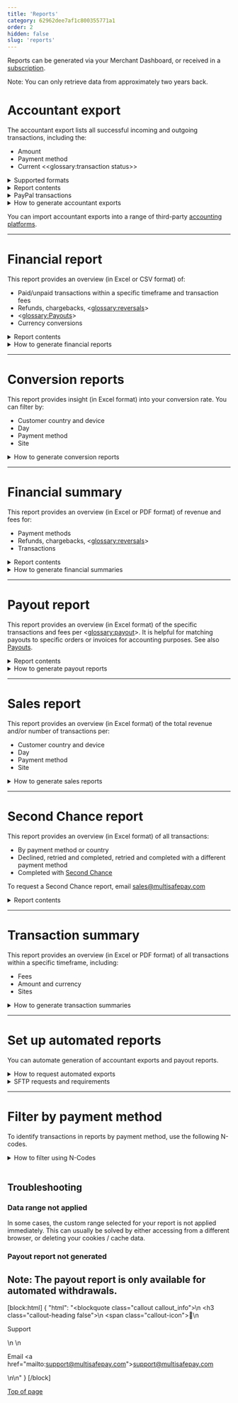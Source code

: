 ```yaml
---
title: 'Reports'
category: 62962dee7af1c800355771a1
order: 2
hidden: false
slug: 'reports'
---
```


Reports can be generated via your Merchant Dashboard, or received in a [subscription](/docs/reports#set-up-automated-reports). 

Note: You can only retrieve data from approximately two years back.

# Accountant export

The accountant export lists all successful incoming and outgoing transactions, including the:
- Amount
- Payment method
- Current <<glossary:transaction status>>

<details id="supported-formats">
<summary>Supported formats</summary>
<br>

- CAMT053
- CODA
- CSV
- MT940
- XLS
- XLSX

</details>

<details id="report-contents">
<summary>Report contents</summary>
<br>

| Headers | Description |
|---|---|
| Report created | The date the report was generated |
| Merchant ID | Your MultiSafepay account number |
| Date from | The start date of the reporting period |
| Date till | The end date of the reporting period |
| Currency | The currency of transactions |
| Opening balance | The balance at the start date |
| Total credit | The amount credited in the report period |
| Total debit | The amount debited in the report period |
| Closing balance | The balance at the end date |
| **Columns** | **Description** |
| Completed date/time | The date and time the transaction was completed |
| Amount | The transaction amount |
| Creditdebit | C means credit, D means debit |
| Typetransaction | See [N-codes for identifying payment methods](/docs/reports#filter-by-payment-method) |
| Paymenttype | A MultiSafepay fee, or the payment method |
| Description 2-4 | Descriptions of the order |
| Tr status | The <<glossary:transaction status>> |
| Ms description | The site name, or name of the terminal group |
| Mt merchanttransactionid | Your unique identifier for the order |
| Mt cust firstname | The customer’s first name |
| Mt cust lastname | The customer’s last name |
| Mt cust city | The customer's city |
| Mt cust country | The customer's country |
| Invoice ID | Your internal invoice ID |

</details >

<details id="paypal-transactions">
<summary>PayPal transactions</summary>
<br>

MultiSafepay does not collect funds for PayPal, therefore these transactions don't appear in accountant exports. 

You can view them in your dashboard under **Transaction overview**.

</details >

<details id="how-to-generate-accountant-exports">
<summary>How to generate accountant exports</summary>
<br>

1. Sign in to your <a href="https://merchant.multisafepay.com" target="_blank">live</a> <i class="fa fa-external-link" style="font-size:12px;color:#8b929e"></i> or <a href="https://testmerchant.multisafepay.com" target="_blank">test</a> <i class="fa fa-external-link" style="font-size:12px;color:#8b929e"></i> dashboard.
2. Go to **Reports** > **Accountant export**.
3. From the **Date selection** list, select the relevant timeframe (last 2 years only), and then click **Apply**.
4. From the **Currency** list, select the relevant currency.
5. From the **Report type** list, select the relevant export format. 
6. For the **Group costs in 1 record** toggle, set to:   
    - **Yes:** Show only the total of all MultiSafepay transaction fees for the selected timeframe.
    - **No:** List each MultiSafepay fee below the matching transaction.
7. Click **Generate report**.

</details>

You can import accountant exports into a range of third-party [accounting platforms](/docs/accounting-integrations/).

---
# Financial report
This report provides an overview (in Excel or CSV format) of:

- Paid/unpaid transactions within a specific timeframe and transaction fees
- Refunds, chargebacks, <<glossary:reversals>>
- <<glossary:Payouts>>
- Currency conversions

<details id="financial-report-contents">
<summary>Report contents</summary>
<br>

| Columns | Description |
|---|---|
| ID | MultiSafepay's transaction reference number |
| Merchant ref | Your transaction reference number |
| Created | The date the transaction was initiated |
| Completed | The date the funds were settled in your account balance |
| Site | The site where the customer placed the order |
| First name | The customer's first name |
| Last name | The customer's last name |
| Description | A description of the order |
| Currency | The currency of the transaction |
| Amount | The amount of the transaction |
| Payment type | A MultiSafepay fee, or the payment method |
| Payment status | The <<glossary:transaction status>> |

</details>

<details id="how-to-generate-financial-reports">
<summary>How to generate financial reports</summary>
<br>

1. Sign in to your <a href="https://merchant.multisafepay.com/" target="_blank">MultiSafepay dashboard</a> <i class="fa fa-external-link" style="font-size:12px;color:#8b929e"></i>.
2. Go to **Reports** > **Financial report**.
3. To specify the period you want the report to cover, click the date selector under **Period**.
4. From the **Cost grouping** list, select:  
    - **No grouping**: Show only the total of all MultiSafepay transaction fees for the selected timeframe.
    - **Single entry for all costs**: List each MultiSafepay fee below the matching transaction.
5. Click **Generate report**.

</details >

---
# Conversion reports

This report provides insight (in Excel format) into your conversion rate. You can filter by:

- Customer country and device
- Day
- Payment method
- Site

<details id="how-to-generate-conversion-reports">
<summary>How to generate conversion reports</summary>
<br>

1. Sign in to your <a href="https://merchant.multisafepay.com" target="_blank">MultiSafepay dashboard</a> <i class="fa fa-external-link" style="font-size:12px;color:#8b929e"></i>.
2. Go to **Reports** > **Advanced reporting**.
    - Under **Date**, select the date range you want the report to cover.
    - Under **Currency**, select the relevant currency.
    - Under **Site** and **Site 2**, specify one or two sites (if relevant).
3. To download, click **XLS** or **XLSX**. 
4. Click **Execute report**.

</details >

---
# Financial summary

This report provides an overview (in Excel or PDF format) of revenue and fees for:

- Payment methods
- Refunds, chargebacks, <<glossary:reversals>> 
- Transactions

<details id="financial-summary-contents">
<summary>Report contents</summary>
<br>

| Headers | Description |
|---|---|
| Report created | The date the report was generated |
| Merchant ID | Your MultiSafepay account number and merchant name |
| Currency | The currency of transactions |
| Date from | The start date of the period the report covers |
| Date till | The end date of the report period |
| Group refunds | Whether you have grouped refunds together |
| **Columns** | **Description** |
| Description | Payment method/refunds/chargebacks/reversals/transaction fees, broken down by revenue and cost |
| Column 1 | The transaction fee |
| Number | The number of transactions |
| Debit | The total amount debited |
| Credit | The total amount credited |
| Net income | The total revenue minus costs |

**Exclusions**

The report does **not** include:

- <<glossary:Payouts>> (see [Payout report](#payout-report))
- Monthly transaction fees 
- VAT (see [VAT invoices](/docs/invoices/))

</details >

<details id="how-to-generate-financial-summaries" >
<summary>How to generate financial summaries</summary>
<br>

1. Sign in to your <a href="https://merchant.multisafepay.com/" target="_blank">MultiSafepay dashboard</a> <i class="fa fa-external-link" style="font-size:12px;color:#8b929e"></i>.
2. Go to **Reports** > **Financial summary**.
3. Under **Options**, in the **Date** field, enter the start and end dates of the period you want the report to cover.
4. From the **Currency** list, select the relevant currency.
5. Click **Generate report**.

</details>

---
# Payout report

This report provides an overview (in Excel format) of the specific transactions and fees per <<glossary:payout>>. It is helpful for matching payouts to specific orders or invoices for accounting purposes. See also [Payouts](/docs/payouts/).

<details id="report-contents">
<summary>Report contents</summary>
<br>

| Headers | Description |
|---|---|
| Report created | The date the report was generated |
| Merchant ID | Your MultiSafepay account number and merchant name |
| Payout ID | The reference number for this payout |
| Logic | What time the payout was made |
| Date from | The start date of the reporting period |
| Date till | The end date of the reporting period |
| Payout currency | The currency the payout was paid in |
| **Columns** | **Description** |
| Created date | The date the transaction was initiated |
| Completed date/time | The date and time the transaction was completed |
| Mt status | The <<glossary:transaction status>> |
| Mt order status | The <<glossary:order status>> |
| PSP ID | MultiSafepay's transaction reference number |
| Amount | The transaction amount in whole currency |
| Amount cents | The transaction amount in cents |
| Creditdebit | C means credit, D means debit |
| N code | See [N-codes for identifying payment methods](/docs/reports#filter-by-payment-method) |
| Payment type | A MultiSafepay fee, or the payment method |
| Mt description | A description of the transaction |
| Sub description | A description of a component of the transaction, e.g. an <<glossary:issuer>> fee or currency conversion cost |
| Sub status | The <<glossary:transaction status>> |
| Sub ID | MultiSafepay's transaction reference number |
| Ms description | The site name |
| Order ID | Your unique identifier for the order |
| Var1/Var2/Var3 | Additional information |

</details >

<details id="how-to-generate-payout-reports">
<summary>How to generate payout reports</summary>
<br>

1. Sign in to your <a href="https://merchant.multisafepay.com/" target="_blank">MultiSafepay dashboard</a> <i class="fa fa-external-link" style="font-size:12px;color:#8b929e"></i>.
2. Go to **Reports** > **Daily balance**.
3. Under **Payout ID** for the relevant date, click the green **Export** icon.

&nbsp; **💡 Tip!** You must have completed at least one payout to generate a payout report.

</details >

---
# Sales report

This report provides an overview (in Excel format) of the total revenue and/or number of transactions per:

- Customer country and device
- Day
- Payment method
- Site

<details id="how-to-generate-sales-reports">
<summary>How to generate sales reports</summary>
<br>

1. Sign in to your <a href="https://merchant.multisafepay.com" target="_blank">MultiSafepay dashboard</a> <i class="fa fa-external-link" style="font-size:12px;color:#8b929e"></i>.
2. Go to **Reports** > **Advanced reporting** > **Site**.
3. Under **Date**, select the date range you want the report to cover.
4. If relevant, specify one or two sites under **Site** and **Site 2**.
5. To download, click **XLS** or **XLSX**. 

</details>

---
# Second Chance report

This report provides an overview (in Excel format) of all transactions:

- By payment method or country
- Declined, retried and completed, retried and completed with a different payment method
- Completed with [Second Chance](/docs/second-chance/) 

To request a Second Chance report, email <sales@multisafepay.com>

<details id="report-contents">
<summary>Report contents</summary>
<br>

| Column | Description | 
| --- | --- |
| Report created | The date the report was generated |
| Merchant ID | Your MultiSafepay account number |
| Date from | The start date of the reporting period |
| Date till | The end date of the reporting period |
| **By payment method or country** | |
| Paymentmethod | The payment method | 
| Country | The country where the transaction took place |
| Completed | The number of completed transactions |
| Declined | The number of declined transactions |
| Retry completed | The number of transactions that were completed after retrying |
| Retry completed diff paymentmethod | The number of transactions completed after retrying with a different payment method |
| Perc completed | The percentage of all transactions that were successfully completed |
| **Other sections** | |
| Created | The time the transaction was created |
| Maintransaction | MultiSafepay's transaction reference number |
| Paymenttype | The payment method |
| Country | The country where the transaction took place |
| Email | The customer's email address | All |
| Merchant ID | Your unique identifier for the order |
| **Declined:** | |
| Reason| Any reason why the transaction was declined |
| **Retried and completed:** ||
| Result | Any additional information about the transaction  |
| **Different payment method:** ||
| Original | The original payment method |
| Retry | The payment method used to retry |
| Result | Any additional information about the transaction  |
| **Completed with Second Chance:** ||
| Amount | The amount paid |
| Totals | The total number of transactions, and total amount paid |

</details >

---
# Transaction summary

This report provides an overview (in Excel or PDF format) of all transactions within a specific timeframe, including:

- Fees
- Amount and currency
- Sites

<details id="how-to-generate-transaction-summaries">
<summary>How to generate transaction summaries</summary>
<br>

1. Sign in to your <a href="https://merchant.multisafepay.com/" target="_blank">MultiSafepay dashboard</a> <i class="fa fa-external-link" style="font-size:12px;color:#8b929e"></i>.
2. Go to **Reports** > **Transaction summary**.
3. Under **Report settings** > in the **From** and **To** fields, enter the start and end dates of the period you want the report to cover.
4. Under **Extra**, specify any other relevant parameters:  
    - **Currency** field: Select the relevant currency.
    - **Status** field: Select the <<glossary:order status>> or <<glossary:transaction status>>, if relevant
    - **Payment method** field: Select the relevant payment method.
    - **Site** field: Select the relevant site.
    - **Grouping method** field: Specify if you want to total fees together per **Site**, **Payment method**, or **Country**, or not at all.
    - To group all transactions and only show the daily total, select the **Show per day** checkbox.
5. Click **Generate report**.

</details >

---
# Set up automated reports

You can automate generation of accountant exports and payout reports.

<details id="how-to-request-automated-exports">
<summary>How to request automated exports</summary>
<br>

To request automated accountant exports, email the following information to <support@multisafepay.com>:

- Your account ID (top-right corner of your MultiSafepay dashboard)
- Method: SFTP Pull or Push request
- Frequency: Daily, weekly, or monthly
- Preferred time after 05:29 (based on Central European (Summer) Time (CET/CEST))
- Accountant export:
    - File format: CAMT053, CODA, CSV, MT940, XLS, or XLSX
    - MultiSafepay transaction fees: Total or listed separately

To view the autogenerated reports in your <a href="https://merchant.multisafepay.com/" target="_blank">MultiSafepay dashboard</a> <i class="fa fa-external-link" style="font-size:12px;color:#8b929e"></i>, click the **Messages** icon in the top-right corner.

</details>

<details id="SFTP-requests-and-requirements">
<summary>SFTP requests and requirements</summary>
<br>

- SFTP:  
  - Pull request: We give you access to a MultiSafepay SFTP server.
  - Push request: You give us access to your SFTP server.

- We support SFTP with username/password and username/SSH keys.
- For SFTP connections, we only support ports **22** and **2222**.
- Make sure our IP address is on your allow list. For a list of MultiSafepay IP addresses, email <support@multisafepay.com>
- To deliver the report using SFTP Push requests, you must support the following protocols on your SFTP server:

  `sh-ed25519`,
  `rsa-sha2-512`,
  `rsa-sha2-256`,
  `ecdsa-sha2-nistp521`,
  `ecdsa-sha2-nistp384`,
  `ecdsa-sha2-nistp256`,
  `ssh-rsa`

</details >

---
# Filter by payment method

To identify transactions in reports by payment method, use the following N-codes.

<details id="how-to-filter-using-n-codes">
<summary>How to filter using N-Codes</summary>
<br>

| N-Code | Transaction type  |
|---|---|
| N001   | [MASTERCARD](/docs/card-payments/)  |
| N002   | [VISA](/docs/card-payments/)   |
| N003   | [MAESTRO](/docs/card-payments/)   |
| N004   | WALLET |
| N006   | [DANKORT](/docs/card-payments/)   |
| N016   | [ALIPAY](/docs/alipay/)   |
| N017   | [DOTPAY](/docs/dotpay/)   |
| N018   | [POSTEPAY](/docs/card-payments/)  |
| N021   | [IDEAL](/docs/ideal/)   |
| N031   | [GIROPAY](/docs/giropay/)   |
| N081   | [BANKTRANS](/docs/bank-transfer/)  |
| N085   | [AMEX](/docs/card-payments/)     |
| N086   | [KLARNA](/docs/klarna/)    |
| N088   | [PAYAFTER](/docs/pay-after-delivery/)  |
| N089   | [SANTANDER](/docs/betaal-per-maand/)  |
| N090   | [in3](/docs/in3/)  |
| N092   | [DIRECTBANK](/docs/sofort/)  |
| N093   | CURRENCY CONVERSION |
| N094   | [MISTERCASH](/docs/bancontact/)  |
| N095   | [CHARGEBACK](/docs/chargebacks/) |
| N096   | WITHDRAWAL |
| N097   | Refund  |
| N098   | [COUPON](/docs/gift-cards/)  | 
| N101   | [DIRDEB](/docs/direct-debit/) | 
| N102   | [iDEAL QR](/docs/ideal/) |
| N102   | [BELFIUS](/docs/belfius/) |
| N103   | [EPS](/docs/eps/) |
| N104   | [EINVOICE](/docs/e-invoicing/) |
| N105   | [Riverty](/docs/riverty/) |
| N107   | FERBUY  |
| N108   | [TRUSTLY](/docs/trustly/) |
| N109   | [KBC](/docs/cbc-kbc/) | 
| N913   | FEE  |

</details>

<br>


## Troubleshooting

### Data range not applied 

In some cases, the custom range selected for your report is not applied immediately. This can usually be solved by either accessing from a different browser, or deleting your cookies / cache data. 

### Payout report not generated

Note: The payout report is only available for automated withdrawals.
---

[block:html]
{
  "html": "<blockquote class=\"callout callout_info\">\n    <h3 class=\"callout-heading false\">\n        <span class=\"callout-icon\">💬</span>\n        <p>Support</p>\n    </h3>\n    <p>Email <a href=\"mailto:support@multisafepay.com\">support@multisafepay.com</a></p>\n</blockquote>\n"
}
[/block]

[Top of page](#)
